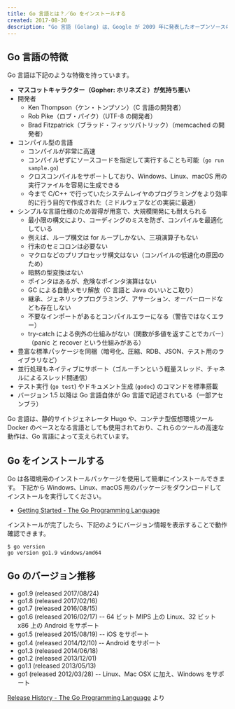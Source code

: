 ```yaml
---
title: Go 言語とは？／Go をインストールする
created: 2017-08-30
description: "Go 言語 (Golang) は、Google が 2009 年に発表したオープンソースのプログラミング言語です。ここでは Go 言語の特徴と、インストール方法を紹介します。"
---
```


Go 言語の特徴
----

Go 言語は下記のような特徴を持っています。

* **マスコットキャラクター（Gopher: ホリネズミ）が気持ち悪い**
* 開発者
  * Ken Thompson（ケン・トンプソン）（C 言語の開発者）
  * Rob Pike（ロブ・パイク）（UTF-8 の開発者）
  * Brad Fitzpatrick（ブラッド・フィッツパトリック）（memcached の開発者）
* コンパイル型の言語
  * コンパイルが非常に高速
  * コンパイルせずにソースコードを指定して実行することも可能（`go run sample.go`)
  * クロスコンパイルをサポートしており、Windows、Linux、macOS 用の実行ファイルを容易に生成できる
  * 今まで C/C++ で行っていたシステムレイヤのプログラミングをより効率的に行う目的で作成された（ミドルウェアなどの実装に最適）
* シンプルな言語仕様のため習得が用意で、大規模開発にも耐えられる
  * 最小限の構文により、コーディングのミスを防ぎ、コンパイルを最適化している
  * 例えば、ループ構文は for ループしかない、三項演算子もない
  * 行末のセミコロンは必要ない
  * マクロなどのプリプロセッサ構文はない（コンパイルの低速化の原因のため）
  * 暗黙の型変換はない
  * ポインタはあるが、危険なポインタ演算はない
  * GC による自動メモリ解放（C 言語と Java のいいとこ取り）
  * 継承、ジェネリックプログラミング、アサーション、オーバーロードなども存在しない
  * 不要なインポートがあるとコンパイルエラーになる（警告ではなくエラー）
  * try-catch による例外の仕組みがない（関数が多値を返すことでカバー）（panic と recover という仕組みがある）
* 豊富な標準パッケージを同梱（暗号化、圧縮、RDB、JSON、テスト用のライブラリなど）
* 並行処理もネイティブにサポート（ゴルーチンという軽量スレッド、チャネルによるスレッド間通信）
* テスト実行 (`go test`) やドキュメント生成 (`godoc`) のコマンドを標準搭載
* バージョン 1.5 以降は Go 言語自体が Go 言語で記述されている（一部アセンブラ）

Go 言語は、静的サイトジェネレータ Hugo や、コンテナ型仮想環境ツール Docker のベースとなる言語としても使用されており、これらのツールの高速な動作は、Go 言語によって支えられています。

Go をインストールする
----

Go は各環境用のインストールパッケージを使用して簡単にインストールできます。
下記から Windows、Linux、macOS 用のパッケージをダウンロードしてインストールを実行してください。

- [Getting Started - The Go Programming Language](https://golang.org/doc/install)

インストールが完了したら、下記のようにバージョン情報を表示することで動作確認できます。

~~~
$ go version
go version go1.9 windows/amd64
~~~


Go のバージョン推移
----

- go1.9 (released 2017/08/24)
- go1.8 (released 2017/02/16)
- go1.7 (released 2016/08/15)
- go1.6 (released 2016/02/17) -- 64 ビット MIPS 上の Linux、32 ビット x86 上の Android をサポート
- go1.5 (released 2015/08/19) -- iOS をサポート
- go1.4 (released 2014/12/10) -- Android をサポート
- go1.3 (released 2014/06/18)
- go1.2 (released 2013/12/01)
- go1.1 (released 2013/05/13)
- go1 (released 2012/03/28) -- Linux、Mac OSX に加え、Windows をサポート

[Release History - The Go Programming Language](https://golang.org/doc/devel/release.html) より

